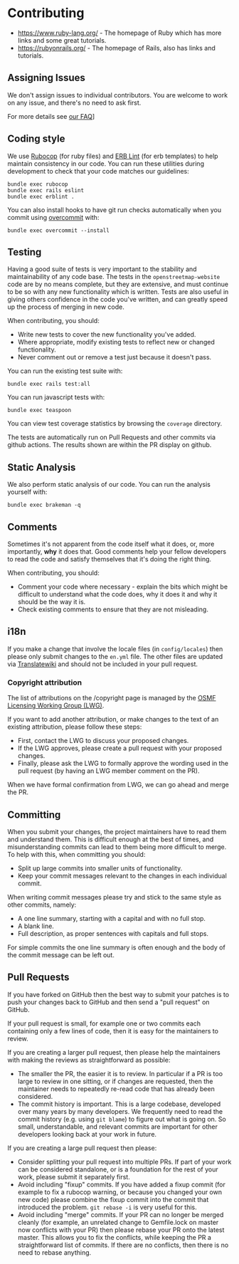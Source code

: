 # Contributing

* https://www.ruby-lang.org/ - The homepage of Ruby which has more links and some great tutorials.
* https://rubyonrails.org/ - The homepage of Rails, also has links and tutorials.

## Assigning Issues

We don't assign issues to individual contributors. You are welcome to work on any
issue, and there's no need to ask first.

For more details see [our FAQ](FAQ.md)]

## Coding style

We use [Rubocop](https://github.com/rubocop-hq/rubocop) (for ruby files)
and [ERB Lint](https://github.com/Shopify/erb-lint) (for erb templates)
to help maintain consistency in our code. You can run these utilities during
development to check that your code matches our guidelines:

```
bundle exec rubocop
bundle exec rails eslint
bundle exec erblint .
```

You can also install hooks to have git run checks automatically when
you commit using [overcommit](https://github.com/sds/overcommit) with:

```
bundle exec overcommit --install
```

## Testing

Having a good suite of tests is very important to the stability and
maintainability of any code base. The tests in the `openstreetmap-website` code are
by no means complete, but they are extensive, and must continue to be
so with any new functionality which is written. Tests are also useful
in giving others confidence in the code you've written, and can
greatly speed up the process of merging in new code.

When contributing, you should:

* Write new tests to cover the new functionality you've added.
* Where appropriate, modify existing tests to reflect new or changed
functionality.
* Never comment out or remove a test just because it doesn't pass.

You can run the existing test suite with:

```
bundle exec rails test:all
```

You can run javascript tests with:

```
bundle exec teaspoon
```

You can view test coverage statistics by browsing the `coverage` directory.

The tests are automatically run on Pull Requests and other commits via github
actions. The results shown are within the PR display on github.

## Static Analysis

We also perform static analysis of our code. You can run the analysis yourself with:

```
bundle exec brakeman -q
```

## Comments

Sometimes it's not apparent from the code itself what it does, or,
more importantly, **why** it does that. Good comments help your fellow
developers to read the code and satisfy themselves that it's doing the
right thing.

When contributing, you should:

* Comment your code where necessary - explain the bits which
might be difficult to understand what the code does, why it does it
and why it should be the way it is.
* Check existing comments to ensure that they are not misleading.

## i18n

If you make a change that involve the locale files (in `config/locales`) then please
only submit changes to the `en.yml` file. The other files are updated via
[Translatewiki](https://translatewiki.net/wiki/Translating:OpenStreetMap) and should
not be included in your pull request.

### Copyright attribution

The list of attributions on the /copyright page is managed by the [OSMF Licensing
Working Group (LWG)](https://wiki.osmfoundation.org/wiki/Licensing_Working_Group).

If you want to add another attribution, or make changes to the text of an existing
attribution, please follow these steps:

* First, contact the LWG to discuss your proposed changes.
* If the LWG approves, please create a pull request with your proposed changes.
* Finally, please ask the LWG to formally approve the wording used in the pull request
  (by having an LWG member comment on the PR).

When we have formal confirmation from LWG, we can go ahead and merge the PR.

## Committing

When you submit your changes, the project maintainers have to read them and
understand them. This is difficult enough at the best of times, and
misunderstanding commits can lead to them being more difficult to
merge. To help with this, when committing you should:

* Split up large commits into smaller units of functionality.
* Keep your commit messages relevant to the changes in each individual
commit.

When writing commit messages please try and stick to the same style as
other commits, namely:

* A one line summary, starting with a capital and with no full stop.
* A blank line.
* Full description, as proper sentences with capitals and full stops.

For simple commits the one line summary is often enough and the body
of the commit message can be left out.

## Pull Requests

If you have forked on GitHub then the best way to submit your patches is to
push your changes back to GitHub and then send a "pull request" on GitHub.

If your pull request is small, for example one or two commits each containing
only a few lines of code, then it is easy for the maintainers to review.

If you are creating a larger pull request, then please help the maintainers
with making the reviews as straightforward as possible:

* The smaller the PR, the easier it is to review. In particular if a PR is too
  large to review in one sitting, or if changes are requested, then the
  maintainer needs to repeatedly re-read code that has already been considered.
* The commit history is important. This is a large codebase, developed over many
  years by many developers. We frequently need to read the commit history (e.g.
  using `git blame`) to figure out what is going on. So small, understandable,
  and relevant commits are important for other developers looking back at your
  work in future.

If you are creating a large pull request then please:

* Consider splitting your pull request into multiple PRs. If part of your work
  can be considered standalone, or is a foundation for the rest of your work,
  please submit it separately first.
* Avoid including "fixup" commits. If you have added a fixup commit (for example
  to fix a rubocop warning, or because you changed your own new code) please
  combine the fixup commit into the commit that introduced the problem.
  `git rebase -i` is very useful for this.
* Avoid including "merge" commits. If your PR can no longer be merged cleanly
  (for example, an unrelated change to Gemfile.lock on master now conflicts with
  your PR) then please rebase your PR onto the latest master. This allows you to
  fix the conflicts, while keeping the PR a straightforward list of commits. If
  there are no conflicts, then there is no need to rebase anything.

